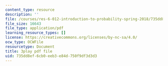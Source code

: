 ```yaml
---
content_type: resource
description: ''
file: /courses/res-6-012-introduction-to-probability-spring-2018/735dd8ef6cb0eeb3e84d750f9df3d3d3_YenDB3yOfDc.pdf
file_size: 16643
file_type: application/pdf
learning_resource_types: []
license: https://creativecommons.org/licenses/by-nc-sa/4.0/
ocw_type: OCWFile
resourcetype: Document
title: 3play pdf file
uid: 735dd8ef-6cb0-eeb3-e84d-750f9df3d3d3
---
```

